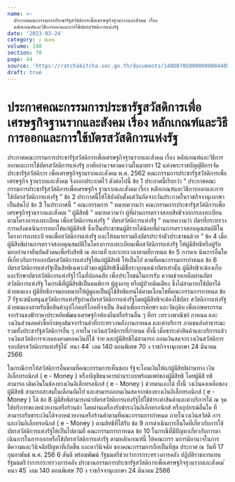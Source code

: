 ```yaml
---
name: >-
  ประกาศคณะกรรมการประชารัฐสวัสดิการเพื่อเศรษฐกิจฐานรากและสังคม เรื่อง
  หลักเกณฑ์และวิธีการออกและการใช้บัตรสวัสดิการแห่งรัฐ
date: '2023-03-24'
category: ง พิเศษ
volume: 140
section: 70
page: 44
source: 'https://ratchakitcha.soc.go.th/documents/140D070S0000000004400.pdf'
draft: true
---
```


# ประกาศคณะกรรมการประชารัฐสวัสดิการเพื่อเศรษฐกิจฐานรากและสังคม เรื่อง หลักเกณฑ์และวิธีการออกและการใช้บัตรสวัสดิการแห่งรัฐ

ประกาศคณะกรรมการประชารัฐสวัสดิการเพื่อเศรษฐกิจฐานรากและสังคม เรื่อง หลักเกณฑ์และวิธีการออกและการใช้บัตรสวัสดิการแห่งรัฐ อาศัยอำนาจตามความในมาตรา 12 แห่งพระราชบัญญัติการจัดประชารัฐสวัสดิการ เพื่อเศรษฐกิจฐานรากและสังคม พ.ศ. 2562 คณะกรรมการประชารัฐสวัสดิการเพื่อเศรษฐกิจ ฐานรากและสังคม จึงออกประกาศไว้ ดังต่อไปนี้ ข้อ 1 ประกาศนี้เรียกว่า “ ประกาศคณะกรรมการประชารัฐสวัสดิการเพื่อเศรษฐกิจ ฐานรากและสังคม เรื่อง หลักเกณฑ์และวิธีการออกและการใช้บัตรสวัสดิการแห่งรัฐ ” ข้อ 2 ประกาศนี้ให้ใช้บังคับตั้งแต่วันถัดจากวันประกาศในราชกิจจานุเบกษาเป็นต้นไป ข้อ 3 ในประกาศนี้ “ คณะกรรมการ ” หมายความว่า คณะกรรมการประชารัฐสวัสดิการเพื่อเศรษฐกิจฐานรากและสังคม “ ผู้มีสิทธิ ” หมายความว่า ผู้ที่ผ่านการตรวจสอบสิทธิจากการลงทะเบียนตามโครงการลงทะเบียน เพื่อสวัสดิการแห่งรัฐ “ บัตรสวัสดิการแห่งรัฐ ” หมายความว่า บัตรที่กระทรวงการคลังดาเนินการออกให้แก่ผู้มีสิทธิ ซึ่งเป็นประชาชนผู้มีรายได้น้อยที่ผ่านการตรวจสอบคุณสมบัติในโครงการลงทะเบี ยนเพื่อสวัสดิการแห่งรัฐ และให้หมายรวมถึงบัตรประจำตัวประชาชนด้วย ” ข้อ 4 เมื่อผู้มีสิทธิผ่านการตรวจสอบคุณสมบัติในโครงการลงทะเบียนเพื่อสวัสดิการแห่งรัฐ ให้ผู้มีสิทธิหรือผู้รับมอบอำนาจยืนยันตัวตนเพื่อรับสิทธิ ณ สถานที่ และระยะเวลาตามที่กาหนด ข้อ 5 การดาเ นินการอื่นใดที่เกี่ยวกับการออกบัตรสวัสดิการแห่งรัฐให้แก่ผู้มีสิทธิ ให้เป็นไป ตามที่คณะกรรมการกำหนด ข้อ 6 บัตรสวัสดิการแห่งรัฐเป็นสิทธิเฉพาะตัวของผู้มีสิทธิซึ่งมีชื่อระบุบนหน้าบัตรเท่านั้น ผู้มีสิทธิจะต้องเก็บ และรักษาบัตรสวัสดิการแห่งรัฐไว้ในที่ปลอดภัย เพื่อประโยชน์ในการรับ ความช่วยเหลือผ่านบัตรสวัสดิการแห่งรัฐ ในกรณีที่ผู้มีสิทธิเป็นคนพิการ ผู้สูงอายุ หรือผู้ป่วยติดเตียง ซึ่งไม่สามารถใช้บัตรได้ด้วยตนเอง ผู้มีสิทธิอาจมอบหมายให้ผู้ดูแลเป็นผู้ใช้สิทธิแทนได้ตามเงื่อนไขที่คณะกรรมการกาหนด ข้อ 7 รัฐจะสนับสนุนสวัสดิการแห่งรัฐผ่านบัตรสวัสดิการแห่งรัฐโดยผู้มีสิทธิจะต้องใช้บัตร สวัสดิการแห่งรัฐด้วยตนเองสาหรับซื้อสินค้าอุปโภคบริโภคที่จาเป็น สินค้าเพื่อการศึกษา และวัตถุดิบ เพื่อเกษตรกรรม จากร้านธงฟ้าราคาประหยัดพัฒนาเศรษฐกิจท้องถิ่นหรือร้านอื่น ๆ ที่กร ะทรวงพาณิชย์ กาหนด และวงเงินส่วนลดค่าซื้อก๊าซหุงต้มจากร้านค้าที่กระทรวงพลังงานกาหนด และค่าบริการ ภาคขนส่งสาธารณะ รวมทั้งประชารัฐสวัสดิการอื่น ๆ ภายในวงเงินสวัสดิการที่กำหนด ทั้งนี้ เมื่อชาระค่าสินค้าและบริการแล้ว วงเงินสวัสดิการจะลดลงตามยอดเงินที่ใช้ จ่าย และผู้มีสิทธิไม่สามารถ ถอนเงินสดจากวงเงินสวัสดิการจากบัตรสวัสดิการแห่งรัฐได้ ้ หนา 44 ่ เลม 140 ตอนพิเศษ 70 ง ราชกิจจานุเบกษา 24 มีนาคม 2566

ในกรณีการให้สวัสดิการอื่นตามที่คณะกรรมการเห็นชอบ รัฐจะโอนเงินให้แก่ผู้มีสิทธิผ่านทาง เงินอิเล็กทรอนิกส์ ( e - Money ) หรือบัญชีธนาคารผ่านระบบพร้อมเพย์ของผู้มีสิทธิ โดยผู้มีสิ ทธิสามารถ เติมเงินในช่องทางเงินอิเล็กทรอนิกส์ ( e - Money ) ด้วยตนเองได้ ทั้งนี้ วงเงินคงเหลือของผู้มีสิทธิ สามารถสะสมในเดือนถัดไป และสามารถถอนเงินสดจากช่องทางเงินอิเล็กทรอนิกส์ ( e - Money ) ได้ ข้อ 8 ผู้มีสิทธิสามารถนำบัตรสวัสดิการแห่งรัฐไปใช้ชำระค่าสินค้าและค่าบริการได้ ณ จุดให้บริการของหน่วยงานหรือร้านค้า โดยผ่านเครื่องรับชำระเงินอิเล็กทรอนิกส์ หรืออุปกรณ์อื่นใด ที่สามารถรับชาระเงินได้จากหน่วยงานหรือร้านค้าตามที่คณะกรรมการกำหนด ภายในวงเงินสวัสดิ การ และเงินอิเล็กทรอนิกส์ ( e - Money ) ตามสิทธิที่ได้รับ ข้อ 9 การดำเนินการอื่นใดที่เกี่ยวกับการใช้บัตรสวัสดิการแห่งรัฐให้เป็นไปตามที่ คณะกรรมการกาหนด ข้อ 10 ในกรณีที่มีปัญหาเกี่ยวกับการดาเนินการในการออกหรือใช้บัตรสวัสดิการแห่งรัฐ ตามหลักเกณฑ์นี้ ให้คณะกรร มการมีอานาจในการตีความและวินิจฉัยปัญหาที่เกิดขึ้น และคาวินิจฉัย ของคณะกรรมการถือเป็นที่สุด ประกาศ ณ วันที่ 17 กุมภาพันธ์ พ.ศ. 256 6 สันติ พร้อมพัฒน์ รัฐมนตรีช่วยว่าการกระทรวงการคลัง ปฏิบัติราชการแทนรัฐมนตรีว่าการกระทรวงการคลัง ประธานกรรมการประชารัฐสวัสดิการเพื่อเศรษฐกิจฐานรากและสังคม ้ หนา 45 ่ เลม 140 ตอนพิเศษ 70 ง ราชกิจจานุเบกษา 24 มีนาคม 2566
